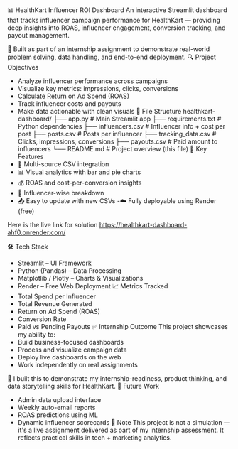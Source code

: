 📊 HealthKart Influencer ROI Dashboard
An interactive Streamlit dashboard that tracks influencer campaign performance for HealthKart — providing deep insights into ROAS, influencer engagement, conversion tracking, and payout management.

🚀 Built as part of an internship assignment to demonstrate real-world problem solving, data handling, and end-to-end deployment.
🔍 Project Objectives
- Analyze influencer performance across campaigns
- Visualize key metrics: impressions, clicks, conversions
- Calculate Return on Ad Spend (ROAS)
- Track influencer costs and payouts
- Make data actionable with clean visuals
📁 File Structure
healthkart-dashboard/
├── app.py                  # Main Streamlit app
├── requirements.txt        # Python dependencies
├── influencers.csv         # Influencer info + cost per post
├── posts.csv               # Posts per influencer
├── tracking_data.csv       # Clicks, impressions, conversions
├── payouts.csv             # Paid amount to influencers
└── README.md               # Project overview (this file)
🧠 Key Features
- 🔄 Multi-source CSV integration
- 📊 Visual analytics with bar and pie charts
- 💰 ROAS and cost-per-conversion insights
- 👤 Influencer-wise breakdown
- 📤 Easy to update with new CSVs
-☁️ Fully deployable using Render (free)

Here is the live link for solution
https://healthkart-dashboard-ahf0.onrender.com/

🛠 Tech Stack
- Streamlit – UI Framework
- Python (Pandas) – Data Processing
- Matplotlib / Plotly – Charts & Visualizations
- Render – Free Web Deployment
📈 Metrics Tracked
- Total Spend per Influencer
- Total Revenue Generated
- Return on Ad Spend (ROAS)
- Conversion Rate
- Paid vs Pending Payouts
✅ Internship Outcome
This project showcases my ability to:
- Build business-focused dashboards
- Process and visualize campaign data
- Deploy live dashboards on the web
- Work independently on real assignments

🔗 I built this to demonstrate my internship-readiness, product thinking, and data storytelling skills for HealthKart.
📌 Future Work
- Admin data upload interface
- Weekly auto-email reports
- ROAS predictions using ML
- Dynamic influencer scorecards
💼 Note
This project is not a simulation — it's a live assignment delivered as part of my internship assessment. It reflects practical skills in tech + marketing analytics.

